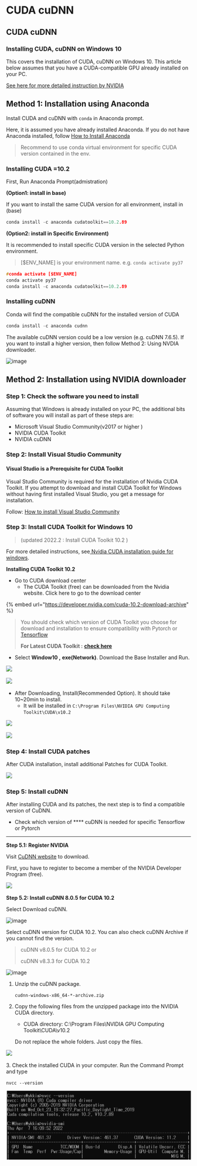 # CUDA cuDNN

## CUDA cuDNN

### Installing CUDA, cuDNN on Windows 10 <a href="#9f39" id="9f39"></a>

This covers the installation of CUDA, cuDNN on Windows 10. This article below assumes that you have a CUDA-compatible GPU already installed on your PC.

[See here for more detailed instruction by NVIDIA](https://docs.nvidia.com/cuda/cuda-installation-guide-microsoft-windows/index.html)

## Method 1: Installation using Anaconda

Install CUDA and cuDNN with `conda` in Anaconda prompt.

Here, it is assumed you have already installed Anaconda. If you do not have Anaconda installed, follow [How to Install Anaconda](https://ykkim.gitbook.io/dlip/dlip-installation-guide/cuda-installation)

> Recommend to use conda virtual environment for specific CUDA version contained in the env.

### Installing CUDA =10.2

First, Run Anaconda Prompt(admistration)

**(Option1: install in base)**

If you want to install the same CUDA version for all environment, install in (base)

```c
conda install -c anaconda cudatoolkit==10.2.89
```

**(Option2: install in Specific Environment)**

It is recommended to install specific CUDA version in the selected Python environment.&#x20;

> \[$ENV\_NAME] is your environment name. e.g. `conda activate py37`

```c
#conda activate [$ENV_NAME]
conda activate py37
conda install -c anaconda cudatoolkit==10.2.89
```

###

### Installing cuDNN

Conda will find the compatible cuDNN for the installed version of CUDA

```c
conda install -c anaconda cudnn
```

The available cuDNN version could be a low version (e.g. cuDNN 7.6.5). If you want to install a higher version, then follow Method 2: Using NVDIA downloader.

![image](https://user-images.githubusercontent.com/38373000/162138066-87f63943-66f7-49b3-836e-f7423bba69e2.png)

##

## Method 2: Installation using NVIDIA downloader

### Step 1: Check the software you need to install <a href="#0330" id="0330"></a>

Assuming that Windows is already installed on your PC, the additional bits of software you will install as part of these steps are:

* Microsoft Visual Studio Community(v2017 or higher )
* NVIDIA CUDA Toolkit
* NVIDIA cuDNN

### &#x20;<a href="#d390" id="d390"></a>

### Step 2: Install Visual Studio Community <a href="#d390" id="d390"></a>

#### Visual Studio is a Prerequisite for CUDA Toolkit <a href="#bf6e" id="bf6e"></a>

Visual Studio Community is required for the installation of Nvidia CUDA Toolkit. If you attempt to download and install CUDA Toolkit for Windows without having first installed Visual Studio, you get a message for installation.

Follow: [How to install Visual Studio Community](ide/visual-studio-community.md#how-to-install)

### &#x20;<a href="#2582" id="2582"></a>

### Step 3: Install CUDA Toolkit for Windows 10 <a href="#2582" id="2582"></a>

> (updated 2022.2 : Install CUDA Toolkit 10.2 )

For more detailed instructions, see[ Nvidia CUDA installation guide for windows](https://docs.nvidia.com/cuda/cuda-installation-guide-microsoft-windows/index.html).

**Installing CUDA Toolkit 10.2**&#x20;

* Go to CUDA download center
  * The CUDA Toolkit (free) can be downloaded from the Nvidia website. Click here to go to the download center

{% embed url="https://developer.nvidia.com/cuda-10.2-download-archive" %}

> You should check which version of CUDA Toolkit you choose for download and installation to ensure compatibility with Pytorch or [Tensorflow](https://www.tensorflow.org/install/gpu)
>
> **For Latest CUDA Toolkit :** [**check here**](https://developer.nvidia.com/cuda-downloads)



* Select **Window10 ,** **exe(Network)**. Download the Base Installer and Run.

![](<../.gitbook/assets/image (106).png>)

![](<../.gitbook/assets/image (111).png>)

* After Downloading, Install(Recommended Option). It should take 10\~20min to install.
  * It will be installed in `C:\Program Files\NVIDIA GPU Computing Toolkit\CUDA\v10.2`

![](<../.gitbook/assets/image (139).png>)

![](<../.gitbook/assets/image (117).png>)

### Step 4: Install CUDA patches <a href="#3873" id="3873"></a>

After CUDA installation, install additional Patches for CUDA Toolkit.

![](<../.gitbook/assets/image (125).png>)

### Step 5: Install cuDNN <a href="#3fc4" id="3fc4"></a>

After installing CUDA and its patches, the next step is to find a compatible version of CuDNN.

* Check which version of **** cuDNN is needed for specific Tensorflow or Pytorch&#x20;

****

**Step 5.1: Register NVIDIA**

Visit [CuDNN website](https://developer.nvidia.com/cudnn) to download.

First, you have to register to become a member of the NVIDIA Developer Program (free).

![](https://miro.medium.com/max/1803/1\*cXR4ODZGhaoR1rXRmvbU6A.png)

**Step 5.2: Install cuDNN 8.0.5 for CUDA 10.2**

Select Download cuDNN.

![image](https://user-images.githubusercontent.com/38373000/162129708-5dbc70fe-f74c-45c8-af3a-2cf8b6fec75e.png)

Select cuDNN version for CUDA 10.2. You can also check cuDNN Archive if you cannot find the version.

> cuDNN v8.0.5 for CUDA 10.2 or
>
> cuDNN v8.3.3 for CUDA 10.2

![image](https://user-images.githubusercontent.com/38373000/162131292-cfe61536-a14a-43fd-8a8d-aa728ae79533.png)

1.  Unzip the cuDNN package.

    ```
    cudnn-windows-x86_64-*-archive.zip
    ```
2.  Copy the following files from the unzipped package into the NVIDIA CUDA directory.

    * CUDA directory: C:\Program Files\NVIDIA GPU Computing Toolkit\CUDA\v10.2

    Do not replace the whole folders. Just copy the files.

![](https://user-images.githubusercontent.com/38373000/162139770-10184974-4eb4-408c-8ef6-e34a550a918b.png)

3\. Check the installed CUDA in your computer. Run the Command Prompt and type

```
nvcc --version
```



![](<../.gitbook/assets/image (148).png>)
